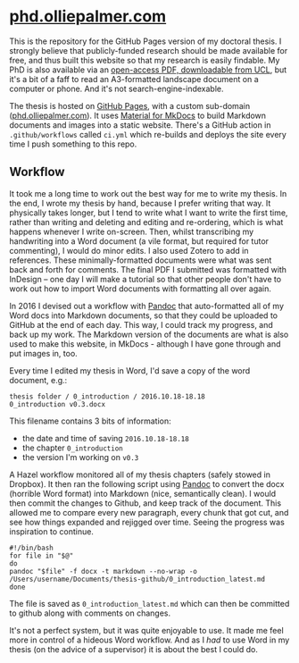 # [phd.olliepalmer.com](https://phd.olliepalmer.com)

This is the repository for the GitHub Pages version of my doctoral thesis. I strongly believe that publicly-funded research should be made available for free, and thus built this website so that my research is easily findable. My PhD is also available via an [open-access PDF, downloadable from UCL](https://discovery.ucl.ac.uk/id/eprint/10038254/), but it's a bit of a faff to read an A3-formatted landscape document on a computer or phone. And it's not search-engine-indexable.

The thesis is hosted on [GitHub Pages](https://pages.github.com), with a custom sub-domain ([phd.olliepalmer.com](https://phd.olliepalmer.com)). It uses [Material for MkDocs](https://squidfunk.github.io/mkdocs-material/) to build Markdown documents and images into a static website. There's a GitHub action in ```.github/workflows``` called ```ci.yml``` which re-builds and deploys the site every time I push something to this repo.

## Workflow

It took me a long time to work out the best way for me to write my thesis. In the end, I wrote my thesis by hand, because I prefer writing that way. It physically takes longer, but I tend to write what I want to write the first time, rather than writing and deleting and editing and re-ordering, which is what happens whenever I write on-screen. Then, whilst transcribing my handwriting into a Word document (a vile format, but required for tutor commenting), I would do minor edits. I also used Zotero to add in references. These minimally-formatted documents were what was sent back and forth for comments. The final PDF I submitted was formatted with InDesign – one day I will make a tutorial so that other people don't have to work out how to import Word documents with formatting all over again.

In 2016 I devised out a workflow with [Pandoc](https://pandoc.org) that auto-formatted all of my Word docs into Markdown documents, so that they could be uploaded to GitHub at the end of each day. This way, I could track my progress, and back up my work. The Markdown version of the documents are what is also used to make this website, in MkDocs - although I have gone through and put images in, too.

Every time I edited my thesis in Word, I'd save a copy of the word document, e.g.:

<code>thesis folder / 0_introduction / 2016.10.18-18.18 0_introduction v0.3.docx</code>

This filename contains 3 bits of information:

- the date and time of saving <code>2016.10.18-18.18</code>
- the chapter <code>0_introduction</code>
- the version I'm working on <code>v0.3</code>

A Hazel workflow monitored all of my thesis chapters (safely stowed in Dropbox). It then ran the following script using [Pandoc](https://pandoc.org) to convert the docx (horrible Word format) into Markdown (nice, semantically clean). I would then commit the changes to Github, and keep track of the document. This allowed me to compare every new paragraph, every chunk that got cut, and see how things expanded and rejigged over time. Seeing the progress was inspiration to continue.

~~~~
#!/bin/bash
for file in "$@"
do
pandoc "$file" -f docx -t markdown --no-wrap -o /Users/username/Documents/thesis-github/0_introduction_latest.md
done
~~~~

The file is saved as <code>0_introduction_latest.md</code> which can then be committed to github along with comments on changes.

It's not a perfect system, but it was quite enjoyable to use. It made me feel more in control of a hideous Word workflow. And as I _had_ to use Word in my thesis (on the advice of a supervisor) it is about the best I could do.
